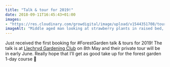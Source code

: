 ```yaml
---
title: "Talk & tour for 2019!"
date: 2018-09-11T16:45:43+01:00
images: 
- "https://res.cloudinary.com/growdigital/image/upload/v1544351708/tour-44568752342.jpg"
imageAlt: "Middle aged man looking at strawberry plants in raised bed, backing on foxgloves"
---
```


Just received the first booking for #ForestGarden talk & tours for 2019! The talk is at [Llechryd Gardening Club](https://www.facebook.com/LlechrydDGC/) on 8th May and their private tour will be in early June. Really hope that I’ll get as good take up for the forest garden 1-day course 🙂
